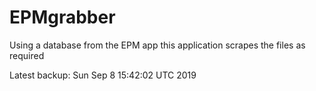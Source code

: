 # EPMgrabber
Using a database from the EPM app this application scrapes the files as required


Latest backup: Sun Sep 8 15:42:02 UTC 2019

